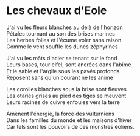 # Les chevaux d'Eole  
  
J'ai vu les fleurs blanches au delà de l'horizon  
Pétales tournant au son des brises marines  
Les herbes folles et l'écume voler sans raison  
Comme le vent souffle les dunes zéphyrines  
  
J'ai vu les mâts d'acier se tenant sur le fond  
Leurs bases, tour eifel, sont ancrées dans l'abime  
Et le sable et l'argile sous les pavés profonds  
Reposent sans qu'un courant ne les anime  
  
Les corolles blanches sous la brise sont fleuves  
Les otaries grises au pied des tiges se meuvent  
Leurs racines de cuivre enfouies vers la terre  
  
Amènent l'énergie, la force des vulturniens  
Dans les familles du monde et les maisons d'hiver  
Car tels sont les pouvoirs de ces monstres éoliens.